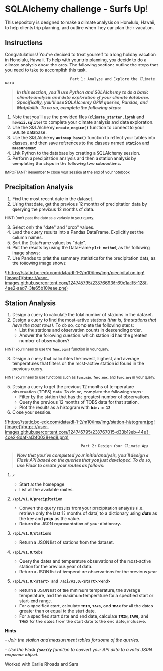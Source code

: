 # SQLAlchemy challenge - Surfs Up!
This repository is designed to make a climate analysis on Honolulu, Hawaii, to help clients trip planning, and outline when they can plan their vacation.

## **Instructions**

Congratulations! You've decided to treat yourself to a long holiday vacation in Honolulu, Hawaii. To help with your trip planning, you decide to do a climate analysis about the area. The following sections outline the steps that you need to take to accomplish this task.

                                  Part 1: Analyze and Explore the Climate Data

>***In this section, you’ll use Python and SQLAlchemy to do a basic climate analysis and data exploration of your climate database. Specifically, you’ll use SQLAlchemy ORM queries, Pandas, and Matplotlib. To do so, complete the following steps:***

1. Note that you’ll use the provided files (**`climate_starter.ipynb`**  and  **`hawaii.sqlite`**) to complete your climate analysis and data exploration.
2. Use the SQLAlchemy **`create_engine()`** function to connect to your SQLite database.
3. Use the SQLAlchemy **`automap_base()`** function to reflect your tables into classes, and then save references to the classes named **`station`** and **`measurement`**
4. Link Python to the database by creating a SQLAlchemy session.
5. Perform a precipitation analysis and then a station analysis by completing the steps in the following two subsections.


<sub>IMPORTANT: Remember to close your session at the end of your notebook.</sub>

## **Precipitation Analysis**

1. Find the most recent date in the dataset.
2. Using that date, get the previous 12 months of precipitation data by querying the previous 12 months of data.

<sub>HINT: Don’t pass the date as a variable to your query.</sub>

3. Select only the "date" and "prcp" values.
4. Load the query results into a Pandas DataFrame. Explicitly set the column names.
5. Sort the DataFrame values by "date".
6. Plot the results by using the DataFrame **`plot method`**, as the following image shows:
7. Use Pandas to print the summary statistics for the precipitation data, as the following image shows:


![https://static.bc-edx.com/data/dl-1-2/m10/lms/img/precipitation.jpg![image]](https://user-images.githubusercontent.com/124745795/233766936-69e1adf5-128f-4ae2-aad7-3fe65b100eae.png)


## **Station Analysis**

1. Design a query to calculate the total number of stations in the dataset.
2. Design a query to find the most-active stations *(that is, the stations that have the most rows)*. 
To do so, complete the following steps:
   - List the stations and observation counts in descending order.
    - Answer the following question: which station id has the greatest number of observations?

<sub>HINT: You’ll need to use the **`func.count`** function in your query.</sub>

3. Design a query that calculates the lowest, highest, and average temperatures that filters on the most-active station id found in the previous query.

<sub>HINT: You’ll need to use functions such as **`func.min`**, **`func.max`**, and **`func.avg`** in your query.</sub>

5. Design a query to get the previous 12 months of temperature observation (TOBS) data. To do so, complete the following steps:
   - Filter by the station that has the greatest number of observations.
    - Query the previous 12 months of TOBS data for that station.
     - Plot the results as a histogram with **`bins = 12`**
6. Close your session.


![https://static.bc-edx.com/data/dl-1-2/m10/lms/img/station-histogram.jpg![image]](https://user-images.githubusercontent.com/124745795/233767015-d33b19eb-44e3-4ce2-8daf-a0bf0038eed8.png)



                                       Part 2: Design Your Climate App

>***Now that you’ve completed your initial analysis, you’ll design a Flask API based on the queries that you just developed. To do so, use Flask to create your routes as follows:***

1. **`/`**
   - Start at the homepage.
    - List all the available routes.
 
2. **`/api/v1.0/precipitation`**
   - Convert the query results from your precipitation analysis (i.e. retrieve only the last 12 months of data) to a dictionary using ***date*** as the key and ***prcp*** as the value.
    - Return the JSON representation of your dictionary.
 
3. **`/api/v1.0/stations`**
   - Return a JSON list of stations from the dataset.
 
4. **`/api/v1.0/tobs`**
   - Query the dates and temperature observations of the most-active station for the previous year of data.
    - Return a JSON list of temperature observations for the previous year.
 
5. **`/api/v1.0/<start> and /api/v1.0/<start>/<end>`**
   - Return a JSON list of the minimum temperature, the average temperature, and the maximum temperature for a specified start or start-end range.
    - For a specified start, calculate **`TMIN`, `TAVG`,** and **`TMAX`** for all the dates greater than or equal to the start date.
     - For a specified start date and end date, calculate **`TMIN`, `TAVG`,** and **`TMAX`** for the dates from the start date to the end date, inclusive.
 
 
 

 **Hints**

*- Join the station and measurement tables for some of the queries.*

*- Use the Flask **`jsonify`** function to convert your API data to a valid JSON response object.*

Worked with Carlie Rhoads and Sara





